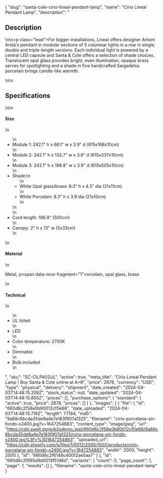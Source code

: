 {
  "slug": "santa-cole-cirio-lineal-pendant-lamp",
  "name": "Cirio Lineal Pendant Lamp",
  "description": "<h2>Description</h2>\n<!-- split -->\n<p class=\"lead\">For bigger installations, Lineal offers designer Antoni Arola's pendant in modular sections of 5 columnar lights in a row in single, double and triple-length versions. Each individual light is powered by a central LED capsule and Santa &amp; Cole offers a selection of shade choices. Translucent opal glass provides bright, even illumination, opaque brass serves for spotlighting and a shade in fine handcrafted Sargadelos porcelain brings candle-like warmth.</p>\n<!-- split -->\n<h2>Specifications</h2>\n<!-- split -->\n<h4>Size</h4>\n<ul>\n<li>Module 1: 242.1\" h x 66.1\" w x 3.9\" d (615x168x10cm)</li>\n<li>Module 2: 242.1\" h x 132.7\" w x 3.9\" d (615x337x10cm)</li>\n<li>Module 3: 242.1\" h x 198.8\" w x 3.9\" d (615x505x10cm)</li>\n<li>Shade:\n<ul>\n<li>White Opal glass/brass: 8.3\" h x 4.3\" dia (21x11cm)</li>\n<li>White Porcelain: 8.3\" h x 3.9 dia (21x10cm)</li>\n</ul>\n</li>\n<li>Cord length: 196.9\" (500cm)</li>\n<li>Canopy: 2\" h x 13\" w (5x33cm)</li>\n</ul>\n<h4>Material</h4>\n<p>Metal, p<span data-mce-fragment=\"1\">orcelain, opal glass, brass</span></p>\n<h4>Technical</h4>\n<ul>\n<li>UL listed</li>\n<li>LED</li>\n<li>Color temperature: 2700K</li>\n<li>Dimmable</li>\n<li>Bulb included</li>\n</ul>",
  "sku": "SC-CILPA02UL",
  "active": true,
  "meta_title": "Cirio Lineal Pendant Lamp | Buy Santa & Cole online at A+R",
  "price": 2878,
  "currency": "USD",
  "type": "physical",
  "delivery": "shipment",
  "date_created": "2024-04-03T14:48:15.209Z",
  "stock_status": null,
  "date_updated": "2024-04-03T14:48:15.805Z",
  "prices": [],
  "purchase_options": {
    "standard": {
      "active": true,
      "price": 2878,
      "prices": []
    }
  },
  "images": [
    {
      "file": {
        "id": "660d6c2f58e0b90012cf0e66",
        "date_uploaded": "2024-04-03T14:48:15.716Z",
        "length": 77184,
        "md5": "9a68c6bcda35de8a4e7e183f907a1325",
        "filename": "cirio-porcelana-sin-fondo-x2400.jpg?v=1647254883",
        "content_type": "image/jpeg",
        "url": "https://cdn.swell.store/b2sdemo_test/660d6c2f58e0b90012cf0e66/9a68c6bcda35de8a4e7e183f907a1325/cirio-porcelana-sin-fondo-x2400.jpg%3Fv%3D1647254883",
        "uploaded_url": "https://cdn.shopify.com/s/files/1/0012/2005/1002/products/cirio-porcelana-sin-fondo-x2400.jpg?v=1647254883",
        "width": 2000,
        "height": 2000
      },
      "id": "660d6c2f6148c40012ae5aa7"
    }
  ],
  "id": "660d6c2f695d9d0013f51d6d",
  "variants": {
    "count": 0,
    "page_count": 1,
    "page": 1,
    "results": []
  },
  "filename": "santa-cole-cirio-lineal-pendant-lamp"
}